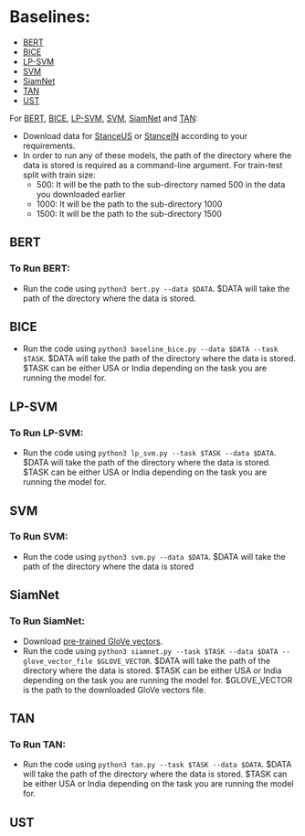 # Baselines:
* [BERT](#BERT)
* [BICE](#BICE)
* [LP-SVM](#LP-SVM)
* [SVM](#SVM)
* [SiamNet](#SiamNet)
* [TAN](#TAN)
* [UST](#UST)

For [BERT](#BERT), [BICE](#BICE), [LP-SVM](#LP-SVM), [SVM](#SVM), [SiamNet](#SiamNet) and [TAN](#TAN):
* Download data for [StanceUS](https://drive.google.com/drive/folders/13k_-fjIO93L2BCoiZu7Ahl5Kxo1HwPyC?usp=sharing) or [StanceIN](https://drive.google.com/drive/folders/1F3luvM0VRS67vZReNolOEDeOL62CZi0x?usp=sharing) according to your requirements.
* In order to run any of these models, the path of the directory where the data is stored is required as a command-line argument. For train-test split with train size:
  * 500: It will be the path to the sub-directory named 500 in the data you downloaded earlier
  * 1000: It will be the path to the sub-directory 1000
  * 1500: It will be the path to the sub-directory 1500


## BERT
### To Run BERT:
* Run the code using ```python3 bert.py --data $DATA```. $DATA will take the path of the directory where the data is stored.

## BICE
* Run the code using ```python3 baseline_bice.py --data $DATA --task $TASK```. $DATA will take the path of the directory where the data is stored. $TASK can be either USA or India depending on the task you are running the model for.

## LP-SVM
### To Run LP-SVM:
* Run the code using ```python3 lp_svm.py --task $TASK --data $DATA```. $DATA will take the path of the directory where the data is stored. $TASK can be either USA or India depending on the task you are running the model for.

## SVM
### To Run SVM:
* Run the code using ```python3 svm.py --data $DATA```. $DATA will take the path of the directory where the data is stored

## SiamNet
### To Run SiamNet:
* Download [pre-trained GloVe vectors](https://drive.google.com/file/d/1BkR6U13mxO2ecbeXvlmOzwdJQRG55kkK/view?usp=sharing).
* Run the code using ```python3 siamnet.py --task $TASK --data $DATA --glove_vector_file $GLOVE_VECTOR```. $DATA will take the path of the directory where the data is stored. $TASK can be either USA or India depending on the task you are running the model for. $GLOVE_VECTOR is the path to the downloaded GloVe vectors file.

## TAN
### To Run TAN:
* Run the code using ```python3 tan.py --task $TASK --data $DATA```. $DATA will take the path of the directory where the data is stored. $TASK can be either USA or India depending on the task you are running the model for.

## UST
